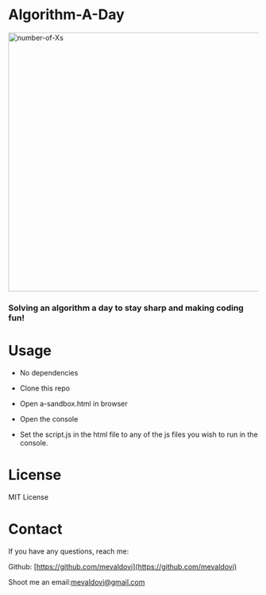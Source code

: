 # Algorithm-A-Day

<img width="521" alt="number-of-Xs" src="https://user-images.githubusercontent.com/83307023/139733049-eb55f962-b591-43df-8e8d-874c4d4afb89.png">

### Solving an algorithm a day to stay sharp and making coding fun!

# Usage
- No dependencies

- Clone this repo

- Open a-sandbox.html in browser

- Open the console

- Set the script.js in the html file to any of the js files you wish to run in the console.


# License
MIT License
# Contact

If you have any questions, reach me:

Github: [https://github.com/mevaldovi](https://github.com/mevaldovi)


Shoot me an email:[mevaldovi@gmail.com](mailto:mevaldovi@gmail.com)

